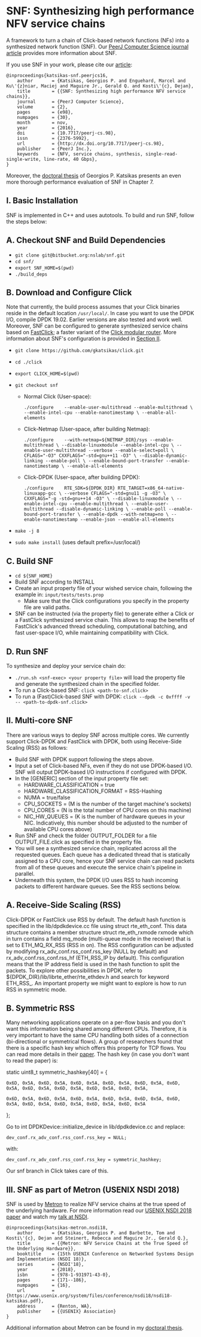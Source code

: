SNF: Synthesizing high performance NFV service chains
=========

A framework to turn a chain of Click-based network functions (NFs) into a synthesized network function (SNF).
Our [PeerJ Computer Science journal article][snf-paper] provides more information about SNF.

If you use SNF in your work, please cite our [article][snf-paper]:
```
@inproceedings{katsikas-snf.peerjcs16,
	author       = {Katsikas, Georgios P. and Enguehard, Marcel and Ku\'{z}niar, Maciej and Maguire Jr., Gerald Q. and Kosti\'{c}, Dejan},
	title        = {{SNF: Synthesizing high performance NFV service chains}},
	journal      = {PeerJ Computer Science},
	volume       = {2},
	pages        = {e98},
	numpages     = {30},
	month        = nov,
	year         = {2016},
	doi          = {10.7717/peerj-cs.98},
	issn         = {2376-5992},
	url          = {http://dx.doi.org/10.7717/peerj-cs.98},
	publisher    = {PeerJ Inc.},
	keywords     = {NFV, service chains, synthesis, single-read-single-write, line-rate, 40 Gbps},
}
```

Moreover, the [doctoral thesis][katsikas-phd-thesis] of Georgios P. Katsikas presents an even more thorough performance evaluation of SNF in Chapter 7.

I. Basic Installation
------
SNF is implemented in C++ and uses autotools. To build and run SNF, follow the steps below:

A. Checkout SNF and Build Dependencies
----
  * `git clone git@bitbucket.org:nslab/snf.git`
  * `cd snf/`
  * `export SNF_HOME=$(pwd)`
  * `./build_deps`

B. Download and Configure Click
----
Note that currently, the build process assumes that your Click binaries reside in the default location `/usr/local/`.
In case you want to use the DPDK I/O, compile DPDK 19.02. Earlier versions are also tested and work well.
Moreover, SNF can be configured to generate synthesized service chains based on [FastClick][fastclick]; a faster variant of the [Click modular router][click].
More information about SNF's configuration is provided in [Section II](#multi-core-snf).

  * `git clone https://github.com/gkatsikas/click.git`
  * `cd ./click`
  * `export CLICK_HOME=$(pwd)`
  * `git checkout snf`
    * Normal Click (User-space):

		`./configure    --enable-user-multithread --enable-multithread \
				--enable-intel-cpu --enable-nanotimestamp \
				--enable-all-elements`

    * Click-Netmap (User-space, after building Netmap):

		`./configure    --with-netmap=${NETMAP_DIR}/sys --enable-multithread \
				--disable-linuxmodule --enable-intel-cpu \
				--enable-user-multithread --verbose --enable-select=poll \
				CFLAGS="-O3" CXXFLAGS="-std=gnu++11 -O3" \
				--disable-dynamic-linking --enable-poll \
				--enable-bound-port-transfer --enable-nanotimestamp \
				--enable-all-elements`

    * Click-DPDK (User-space, after building DPDK):

		`./configure    RTE_SDK=${DPDK_DIR} RTE_TARGET=x86_64-native-linuxapp-gcc \
				--verbose CFLAGS="-std=gnu11 -g -O3" \
				CXXFLAGS="-g -std=gnu++14 -O3" \
				--disable-linuxmodule \
				--enable-intel-cpu --enable-multithread \
				--enable-user-multithread --disable-dynamic-linking \
				--enable-poll --enable-bound-port-transfer \
				--enable-dpdk --with-netmap=no \
				--enable-nanotimestamp --enable-json --enable-all-elements`

  * `make -j 8`

  * `sudo make install` (uses default prefix=/usr/local/)

C. Build SNF
----
  * `cd ${SNF_HOME}`
  * Build SNF according to INSTALL
  * Create an input property file of your wished service chain, following the example in: `input/tests/tests.prop`
    * Make sure that the Click configurations you specify in the property file are valid paths.
  * SNF can be instructed (via the property file) to generate either a Click or a FastClick synthesized service chain. This allows to reap the benefits of FastClick's advanced thread scheduling, computational batching, and fast user-space I/O, while maintaining compatibility with Click.

D. Run SNF
----
To synthesize and deploy your service chain do:

  * `./run.sh <snf-exec> <your property file>` will load the property file and generate the synthesized chain in the specified folder.
  * To run a Click-based SNF: `click <path-to-snf.click>`
  * To run a (Fast)Click-based SNF with DPDK: `click --dpdk -c 0xffff -v -- <path-to-dpdk-snf.click>`

II. Multi-core SNF
------
There are various ways to deploy SNF across multiple cores. We currently support Click-DPDK and FastClick with DPDK, both using Receive-Side Scaling (RSS) as follows:

  * Build SNF with DPDK support following the steps above.
  * Input a set of Click-based NFs, even if they do not use DPDK-based I/O. SNF will output DPDK-based I/O instructions if configured with DPDK.
  * In the [GENERIC] section of the input property file set:
    * HARDWARE_CLASSIFICATION = true
    * HARDWARE_CLASSIFICATION_FORMAT = RSS-Hashing
    * NUMA = true/false
    * CPU_SOCKETS   = <M> (M is the number of the target machine's sockets)
    * CPU_CORES     = <N> (N is the total number of CPU cores on this machine)
    * NIC_HW_QUEUES = <K> (K is the number of hardware queues in your NIC. Indicatively, this number should be adjusted to the number of available CPU cores above)
  * Run SNF and check the folder OUTPUT_FOLDER for a file OUTPUT_FILE.click as specified in the property file.
  * You will see a synthesized service chain, replicated across all the requested queues. Each queue has a dedicated thread that is statically assigned to a CPU core,
hence your SNF service chain can read packets from all of these queues and execute the service chain's pipeline in parallel.
  * Underneath this system, the DPDK I/O uses RSS to hash incoming packets to different hardware queues. See the RSS sections below.

A. Receive-Side Scaling (RSS)
----
Click-DPDK or FastClick use RSS by default. The default hash function is specified in the lib/dpdkdevice.cc file using struct rte_eth_conf.
This data structure contains a member structure struct rte_eth_rxmode rxmode which in turn contains a field mq_mode (multi-queue mode in the receiver) that is set to ETH_MQ_RX_RSS (RSS in on).
The RSS configuration can be adjusted by modifying rx_adv_conf.rss_conf.rss_key (NULL by default) and rx_adv_conf.rss_conf.rss_hf (ETH_RSS_IP by default).
This configuration means that the IP address field is used in the hash function to split the packets.
To explore other possibilities in DPDK, refer to ${DPDK_DIR}/lib/librte_ether/rte_ethdev.h and search for keyword ETH_RSS_.
An important property we might want to explore is how to run RSS in symmetric mode.

B. Symmetric RSS
----
Many networking applications operate on a per-flow basis and you don't want this information being shared among different CPUs.
Therefore, it is very important to have the same CPU handling both sides of a connection (bi-directional or symmetrical flows).
A group of researchers found that there is a specific hash key which offers this property for TCP flows.
You can read more details in their [paper][symrss-kaist].
The hash key (in case you don't want to read the paper) is:

static uint8_t symmetric_hashkey[40] = {

	0x6D, 0x5A, 0x6D, 0x5A, 0x6D, 0x5A, 0x6D, 0x5A, 0x6D, 0x5A, 0x6D, 0x5A, 0x6D, 0x5A, 0x6D, 0x5A, 0x6D, 0x5A, 0x6D, 0x5A,

	0x6D, 0x5A, 0x6D, 0x5A, 0x6D, 0x5A, 0x6D, 0x5A, 0x6D, 0x5A, 0x6D, 0x5A, 0x6D, 0x5A, 0x6D, 0x5A, 0x6D, 0x5A, 0x6D, 0x5A

};

Go to int DPDKDevice::initialize_device in lib/dpdkdevice.cc and replace:

	dev_conf.rx_adv_conf.rss_conf.rss_key = NULL;

with:

	dev_conf.rx_adv_conf.rss_conf.rss_key = symmetric_hashkey;

Our snf branch in Click takes care of this.


III. SNF as part of Metron (USENIX NSDI 2018)
------

SNF is used by [Metron][metron-agent] to realize NFV service chains at the true speed of the underlying hardware.
For more information read our [USENIX NSDI 2018 paper][metron-paper] and watch my [talk at NSDI][metron-nsdi-page].

```
@inproceedings{katsikas-metron.nsdi18,
	author       = {Katsikas, Georgios P. and Barbette, Tom and Kosti\'{c}, Dejan and Steinert, Rebecca and Maguire Jr., Gerald Q.},
	title        = {{Metron: NFV Service Chains at the True Speed of the Underlying Hardware}},
	booktitle    = {15th USENIX Conference on Networked Systems Design and Implementation (NSDI 18)},
	series       = {NSDI'18},
	year         = {2018},
	isbn         = {978-1-931971-43-0},
	pages        = {171--186},
	numpages     = {16},
	url          = {https://www.usenix.org/system/files/conference/nsdi18/nsdi18-katsikas.pdf},
	address      = {Renton, WA},
	publisher    = {{USENIX} Association}
}
```

Additional information about Metron can be found in my [doctoral thesis][katsikas-phd-thesis].

[snf-paper]: https://peerj.com/articles/cs-98/
[metron-paper]: https://www.usenix.org/system/files/conference/nsdi18/nsdi18-katsikas.pdf
[metron-agent]: https://github.com/tbarbette/fastclick/tree/metron
[metron-nsdi-page]: https://www.usenix.org/conference/nsdi18/presentation/katsikas
[katsikas-phd-thesis]: http://urn.kb.se/resolve?urn=urn:nbn:se:kth:diva-233629
[fastclick]: https://github.com/tbarbette/fastclick
[click]: https://github.com/kohler/click
[symrss-kaist]: http://www.ndsl.kaist.edu/~kyoungsoo/papers/TR-symRSS.pdf
